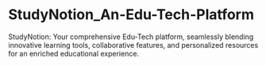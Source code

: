 # StudyNotion_An-Edu-Tech-Platform
StudyNotion: Your comprehensive Edu-Tech platform, seamlessly blending innovative learning tools, collaborative features, and personalized resources for an enriched educational experience.
